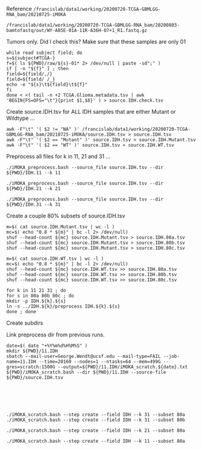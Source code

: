 

Reference `/francislab/data1/working/20200720-TCGA-GBMLGG-RNA_bam/20210725-iMOKA`


`/francislab/data1/working/20200720-TCGA-GBMLGG-RNA_bam/20200803-bamtofastq/out/WY-A85E-01A-11R-A36H-07+1_R1.fastq.gz`

Tumors only. Did I check this? Make sure that these samples are only 01
```
while read subject field; do
s=${subject#TCGA-}
f=$( ls ${PWD}/raw/${s}-01* 2> /dev/null | paste -sd";" )
if [ -n "${f}" ] ; then
field=${field/,/}
field=${field/ /_}
echo -e "${s}\t${field}\t${f}"
fi
done < <( tail -n +2 TCGA.Glioma.metadata.tsv | awk 'BEGIN{FS=OFS="\t"}{print $1,$8}' ) > source.IDH.check.tsv
```









Create source.IDH.tsv for ALL IDH samples that are either Mutant or Wildtype ...
```
awk -F"\t" '( $2 != "NA" )' /francislab/data1/working/20200720-TCGA-GBMLGG-RNA_bam/20210725-iMOKA/source.IDH.tsv > source.IDH.tsv
awk -F"\t" '( $2 == "Mutant" )' source.IDH.tsv > source.IDH.Mutant.tsv
awk -F"\t" '( $2 == "WT" )' source.IDH.tsv > source.IDH.WT.tsv
```


Preprocess all files for k in 11, 21 and 31 ...
```
./iMOKA_preprocess.bash --source_file source.IDH.tsv --dir ${PWD}/IDH.11 --k 11

./iMOKA_preprocess.bash --source_file source.IDH.tsv --dir ${PWD}/IDH.21 --k 21

./iMOKA_preprocess.bash --source_file source.IDH.tsv --dir ${PWD}/IDH.31 --k 31
```


Create a couple 80% subsets of source.IDH.tsv
```
m=$( cat source.IDH.Mutant.tsv | wc -l )
mc=$( echo "0.8 * ${m}" | bc -l 2> /dev/null)
shuf --head-count ${mc} source.IDH.Mutant.tsv > source.IDH.80a.tsv
shuf --head-count ${mc} source.IDH.Mutant.tsv > source.IDH.80b.tsv
shuf --head-count ${mc} source.IDH.Mutant.tsv > source.IDH.80c.tsv

m=$( cat source.IDH.WT.tsv | wc -l )
mc=$( echo "0.8 * ${m}" | bc -l 2> /dev/null)
shuf --head-count ${mc} source.IDH.WT.tsv >> source.IDH.80a.tsv
shuf --head-count ${mc} source.IDH.WT.tsv >> source.IDH.80b.tsv
shuf --head-count ${mc} source.IDH.WT.tsv >> source.IDH.80c.tsv
```


```
for k in 11 21 31 ; do
for s in 80a 80b 80c ; do
mkdir -p IDH.${k}.${s}
ln -s ../IDH.${k}/preprocess IDH.${k}.${s}
done ; done
```

Create subdirs

Link preprocess dir from previous runs.













```
date=$( date "+%Y%m%d%H%M%S" )
mkdir ${PWD}/11.IDH
sbatch --mail-user=George.Wendt@ucsf.edu --mail-type=FAIL --job-name=11.IDH --time=20160 --nodes=1 --ntasks=64 --mem=499G --gres=scratch:1500G --output=${PWD}/11.IDH/iMOKA_scratch.${date}.txt ${PWD}/iMOKA_scratch.bash --dir ${PWD}/11.IDH --source-file ${PWD}/source.IDH.tsv






./iMOKA_scratch.bash --step create --field IDH --k 31 --subset 80a
./iMOKA_scratch.bash --step create --field IDH --k 31 --subset 80b

./iMOKA_scratch.bash --step create --field IDH --k 21 --subset 80a

./iMOKA_scratch.bash --step create --field IDH --k 11 --subset 80a

```



